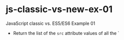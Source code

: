 # js-classic-vs-new-ex-01
JavaScript classic vs. ES5/ES6 Example 01
- Return the list of the `src` attribute values of all the `<script>`` tags on the page.
- Compare between classic for-loop, ES5, and ES6.
